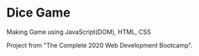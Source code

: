 <h1>Dice Game</h1>

Making Game using JavaScript(DOM), HTML, CSS

Project from "The Complete 2020 Web Development Bootcamp". 
